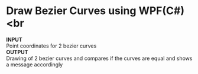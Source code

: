 <b>Draw Bezier Curves using WPF(C#)</b><br
====
<b>INPUT</b><br>
Point coordinates for 2 bezier curves<br>
<b>OUTPUT</b><br>
Drawing of 2 bezier curves and compares if the curves are equal and shows a message accordingly<br>

